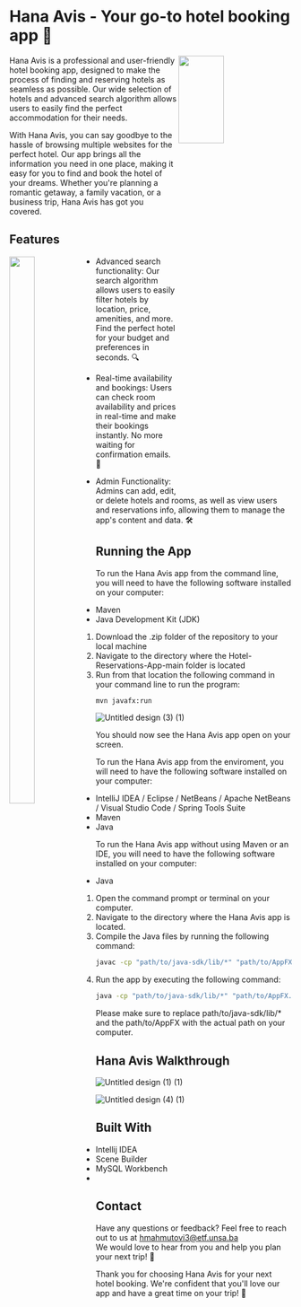 # Hana Avis - Your go-to hotel booking app 🏨

<img src="https://user-images.githubusercontent.com/113919501/212519852-e272cd21-c638-4649-a51b-04a8dcde2322.JPG" align="right" width=40% height=20%>

Hana Avis is a professional and user-friendly hotel booking app, designed to make the process of finding and reserving hotels as seamless as possible. Our wide selection of hotels and advanced search algorithm allows users to easily find the perfect accommodation for their needs.

With Hana Avis, you can say goodbye to the hassle of browsing multiple websites for the perfect hotel. Our app brings all the information you need in one place, making it easy for you to find and book the hotel of your dreams. Whether you're planning a romantic getaway, a family vacation, or a business trip, Hana Avis has got you covered.

## Features

<img src="https://user-images.githubusercontent.com/113919501/212519972-3ca2f89c-b677-4430-b40e-11e92b18dad4.png" align="left" width=30% height=50%>

- Advanced search functionality: Our search algorithm allows users to easily filter hotels by location, price, amenities, and more. Find the perfect hotel for your budget and preferences in seconds. 🔍

- Real-time availability and bookings: Users can check room availability and prices in real-time and make their bookings instantly. No more waiting for confirmation emails. 📅

- Admin Functionality: Admins can add, edit, or delete hotels and rooms, as well as view users and reservations info, allowing them to manage the app's content and data. 🛠

## Running the App

To run the Hana Avis app from the command line, you will need to have the following software installed on your computer:
- Maven
- Java Development Kit (JDK)

1. Download the .zip folder of the repository to your local machine
2. Navigate to the directory where the Hotel-Reservations-App-main folder is located
3. Run from that location the following command in your command line to run the program:
```bash
mvn javafx:run
```
![Untitled design (3) (1)](https://user-images.githubusercontent.com/113919501/218612285-d4dcb2c2-6375-47bb-8510-b4f40775745c.gif)

You should now see the Hana Avis app open on your screen.

To run the Hana Avis app from the enviroment, you will need to have the following software installed on your computer:
- IntelliJ IDEA / Eclipse / NetBeans / Apache NetBeans / Visual Studio Code / Spring Tools Suite
- Maven
- Java

To run the Hana Avis app without using Maven or an IDE, you will need to have the following software installed on your computer:
- Java

1. Open the command prompt or terminal on your computer.
2. Navigate to the directory where the Hana Avis app is located.
3. Compile the Java files by running the following command:
```bash
javac -cp "path/to/java-sdk/lib/*" "path/to/AppFX.java" 
```
4. Run the app by executing the following command:
```bash
java -cp "path/to/java-sdk/lib/*" "path/to/AppFX.class" AppFX
```

Please make sure to replace path/to/java-sdk/lib/* and the path/to/AppFX with the actual path on your computer.

## Hana Avis Walkthrough

![Untitled design (1) (1)](https://user-images.githubusercontent.com/113919501/218611452-36e71688-7294-40a3-87e1-96806c157d1d.gif)

![Untitled design (4) (1)](https://user-images.githubusercontent.com/113919501/218613291-e08eca58-6c72-4c3d-98be-083ddc5a4b53.gif)

## Built With
- Intellij IDEA 
- Scene Builder
- MySQL Workbench
- 
## Contact
Have any questions or feedback? Feel free to reach out to us at hmahmutovi3@etf.unsa.ba <br>
We would love to hear from you and help you plan your next trip! 💬

Thank you for choosing Hana Avis for your next hotel booking. We're confident that you'll love our app and have a great time on your trip! 🌟

